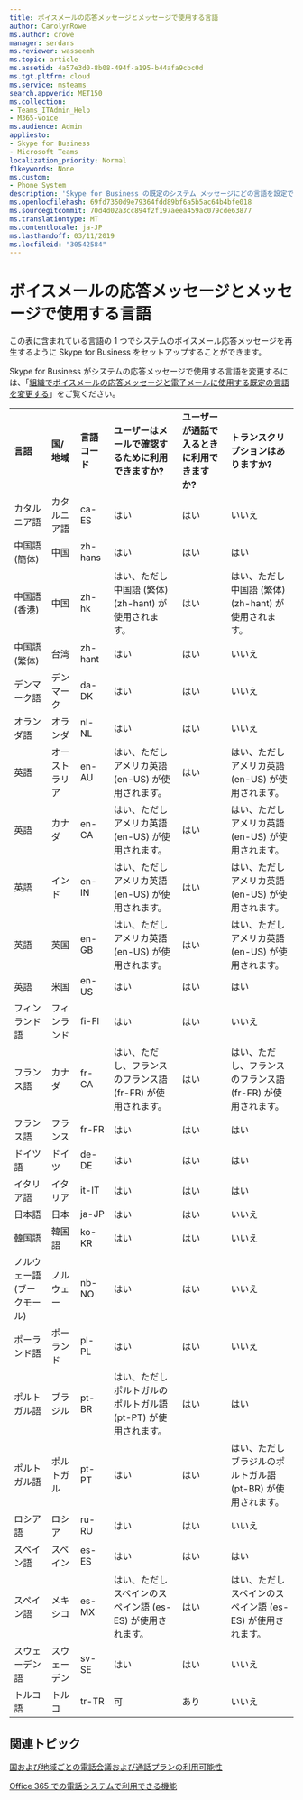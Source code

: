 ```yaml
---
title: ボイスメールの応答メッセージとメッセージで使用する言語
author: CarolynRowe
ms.author: crowe
manager: serdars
ms.reviewer: wasseemh
ms.topic: article
ms.assetid: 4a57e3d0-8b08-494f-a195-b44afa9cbc0d
ms.tgt.pltfrm: cloud
ms.service: msteams
search.appverid: MET150
ms.collection:
- Teams_ITAdmin_Help
- M365-voice
ms.audience: Admin
appliesto:
- Skype for Business
- Microsoft Teams
localization_priority: Normal
f1keywords: None
ms.custom:
- Phone System
description: 'Skype for Business の既定のシステム メッセージにどの言語を設定できるかを理解します。 '
ms.openlocfilehash: 69fd7350d9e79364fdd89bf6a5b5ac64b4bfe018
ms.sourcegitcommit: 70d4d02a3cc894f2f197aeea459ac079cde63877
ms.translationtype: MT
ms.contentlocale: ja-JP
ms.lasthandoff: 03/11/2019
ms.locfileid: "30542584"
---
```

# <a name="languages-for-voicemail-greetings-and-messages"></a>ボイスメールの応答メッセージとメッセージで使用する言語

この表に含まれている言語の 1 つでシステムのボイスメール応答メッセージを再生するように Skype for Business をセットアップすることができます。
  
Skype for Business がシステムの応答メッセージで使用する言語を変更するには、「[組織でボイスメールの応答メッセージと電子メールに使用する既定の言語を変更する](change-the-default-language-for-greetings-and-emails.md)」をご覧ください。
  
|||||||
|:-----|:-----|:-----|:-----|:-----|:-----|
|**言語** <br/> |**国/地域** <br/> |**言語コード** <br/> |**ユーザーはメールで確認するために利用できますか?** <br/> |**ユーザーが通話で入るときに利用できますか?** <br/> |**トランスクリプションはありますか?** <br/> |
|カタルニア語  <br/> |カタルニア語  <br/> |ca-ES  <br/> |はい  <br/> |はい  <br/> |いいえ  <br/> |
|中国語 (簡体)  <br/> |中国  <br/> |zh-hans  <br/> |はい  <br/> |はい  <br/> |はい  <br/> |
|中国語 (香港)  <br/> |中国  <br/> |zh-hk  <br/> |はい、ただし中国語 (繁体) (zh-hant) が使用されます。  <br/> | はい <br/> |はい、ただし中国語 (繁体) (zh-hant) が使用されます。  <br/> |
|中国語 (繁体)  <br/> |台湾  <br/> |zh-hant  <br/> |はい  <br/> |はい  <br/> |いいえ  <br/> |
|デンマーク語  <br/> |デンマーク  <br/> |da-DK  <br/> |はい  <br/> |はい  <br/> |いいえ  <br/> |
|オランダ語  <br/> |オランダ  <br/> |nl-NL  <br/> |はい  <br/> |はい  <br/> |いいえ  <br/> |
|英語  <br/> |オーストラリア  <br/> |en-AU  <br/> |はい、ただしアメリカ英語 (en-US) が使用されます。  <br/> |はい  <br/> |はい、ただしアメリカ英語 (en-US) が使用されます。  <br/> |
|英語  <br/> |カナダ  <br/> |en-CA  <br/> |はい、ただしアメリカ英語 (en-US) が使用されます。  <br/> |はい  <br/> |はい、ただしアメリカ英語 (en-US) が使用されます。  <br/> |
|英語  <br/> |インド  <br/> |en-IN  <br/> |はい、ただしアメリカ英語 (en-US) が使用されます。  <br/> |はい  <br/> |はい、ただしアメリカ英語 (en-US) が使用されます。  <br/> |
|英語  <br/> |英国  <br/> |en-GB  <br/> |はい、ただしアメリカ英語 (en-US) が使用されます。  <br/> |はい  <br/> |はい、ただしアメリカ英語 (en-US) が使用されます。  <br/> |
|英語  <br/> |米国  <br/> |en-US  <br/> |はい  <br/> |はい  <br/> |はい  <br/> |
|フィンランド語  <br/> |フィンランド  <br/> |fi-Fl  <br/> |はい  <br/> |はい  <br/> |いいえ  <br/> |
|フランス語  <br/> |カナダ  <br/> |fr-CA  <br/> |はい、ただし、フランスのフランス語 (fr-FR) が使用されます。  <br/> |はい  <br/> |はい、ただし、フランスのフランス語 (fr-FR) が使用されます。  <br/> |
|フランス語  <br/> |フランス  <br/> |fr-FR  <br/> |はい  <br/> |はい  <br/> |はい  <br/> |
|ドイツ語  <br/> |ドイツ  <br/> |de-DE  <br/> |はい  <br/> |はい  <br/> |はい  <br/> |
|イタリア語  <br/> |イタリア  <br/> |it-IT  <br/> |はい  <br/> |はい  <br/> |はい  <br/> |
|日本語  <br/> |日本  <br/> |ja-JP  <br/> |はい  <br/> |はい  <br/> |いいえ  <br/> |
|韓国語  <br/> |韓国語  <br/> |ko-KR  <br/> |はい  <br/> |はい  <br/> |いいえ  <br/> |
|ノルウェー語 (ブークモール)  <br/> |ノルウェー  <br/> |nb-NO  <br/> |はい  <br/> |はい  <br/> |いいえ  <br/> |
|ポーランド語  <br/> |ポーランド  <br/> |pl-PL  <br/> |はい  <br/> | はい <br/> |いいえ  <br/> |
|ポルトガル語  <br/> |ブラジル  <br/> |pt-BR  <br/> |はい、ただしポルトガルのポルトガル語 (pt-PT) が使用されます。  <br/> |はい  <br/> |はい  <br/> |
|ポルトガル語  <br/> |ポルトガル  <br/> |pt-PT  <br/> |はい  <br/> |はい  <br/> |はい、ただしブラジルのポルトガル語 (pt-BR) が使用されます。  <br/> |
|ロシア語  <br/> |ロシア  <br/> |ru-RU  <br/> |はい  <br/> |はい  <br/> |いいえ  <br/> |
|スペイン語  <br/> |スペイン  <br/> |es-ES  <br/> |はい  <br/> |はい  <br/> |はい  <br/> |
|スペイン語  <br/> |メキシコ  <br/> |es-MX  <br/> |はい、ただしスペインのスペイン語 (es-ES) が使用されます。  <br/> |はい  <br/> |はい、ただしスペインのスペイン語 (es-ES) が使用されます。  <br/> |
|スウェーデン語  <br/> |スウェーデン  <br/> |sv-SE  <br/> |はい  <br/> |はい  <br/> |いいえ  <br/> |
|トルコ語  <br/> |トルコ  <br/> |tr-TR  <br/> |可  <br/> |あり  <br/> |いいえ  <br/> |
   
## <a name="related-topics"></a>関連トピック
[国および地域ごとの電話会議および通話プランの利用可能性](country-and-region-availability-for-audio-conferencing-and-calling-plans/country-and-region-availability-for-audio-conferencing-and-calling-plans.md)

[Office 365 での電話システムで利用できる機能](here-s-what-you-get-with-phone-system.md)
  
  
 
